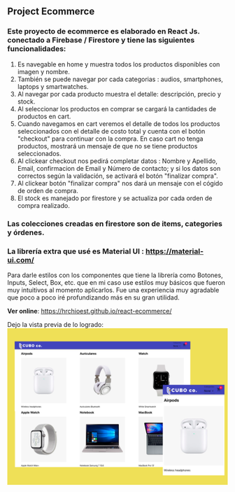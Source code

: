 

## Project Ecommerce


### Este proyecto de ecommerce es elaborado en React Js. conectado a Firebase / Firestore y tiene las siguientes funcionalidades:

1. Es navegable en home y muestra todos los productos disponibles con imagen y nombre.
2. También se puede navegar por cada categorias : audios, smartphones, laptops y smartwatches.
3. Al navegar por cada producto muestra el detalle: descripción, precio y stock.
4. Al seleccionar los productos en comprar se cargará la cantidades de productos en cart.
5. Cuando navegamos en cart veremos el detalle de todos los productos seleccionados con el detalle de costo total y cuenta con el botón "checkout" para continuar con la compra. En caso cart no tenga productos, mostrará un mensaje de que no se tiene productos seleccionados.
6. Al clickear checkout nos pedirá completar datos : Nombre y Apellido, Email, confirmacion de Email y Número de contacto; y si los datos son correctos según la validación, se activará el botón "finalizar compra".
7. Al clickear botón "finalizar compra" nos dará un mensaje con el cógido de orden de compra.
8. El stock es manejado por firestore y se actualiza por cada orden de compra realizado.

### Las colecciones creadas en firestore son de items, categories y órdenes.

### La librería extra que usé es Material UI : https://material-ui.com/

Para darle estilos con los componentes que tiene la librería como Botones, Inputs, Select, Box, etc. que en mi caso use estilos muy básicos que fueron muy intuitivos al momento aplicarlos. Fue una experiencia muy agradable que poco a poco iré profundizando más en su gran utilidad.


**Ver online**: https://hrchioest.github.io/react-ecommerce/ 

Dejo la vista previa de lo logrado:
![pag](https://raw.githubusercontent.com/hrchioest/react-ecommerce/master/public/screenshot.png)



